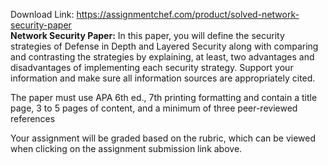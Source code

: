 Download Link: https://assignmentchef.com/product/solved-network-security-paper
<br>
<strong>Network Security Paper:</strong> In this paper, you will define the security strategies of Defense in Depth and Layered Security along with comparing and contrasting the strategies by explaining, at least, two advantages and disadvantages of implementing each security strategy.  Support your information and make sure all information sources are appropriately cited.

The paper must use APA 6th ed., 7th printing formatting and contain a title page, 3 to 5 pages of content, and a minimum of three peer-reviewed references

Your assignment will be graded based on the rubric, which can be viewed when clicking on the assignment submission link above.


